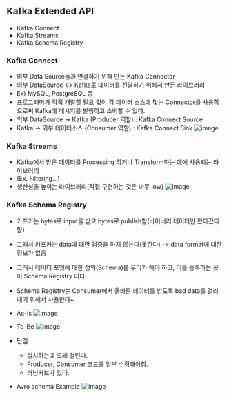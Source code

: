 
## Kafka Extended API
- Kafka Connect
- Kafka Streams
- Kafka Schema Registry


### Kafka Connect
- 외부 Data Source들과 연결하기 위해 만든 Kafka Connector
- 외부 DataSource <-> Kafka로 데이터를 전달하기 위해서 만든 라이브러리
- Ex) MySQL, PostgreSQL 등
- 프로그래머가 직접 개발할 필요 없이 각 데이터 소스에 맞는 Connector를 사용함으로써 Kafka에 메시지를 발행하고 소비할 수 있다.
- 외부 DataSource -> Kafka (Producer 역할) : Kafka Connect Source
- Kafka -> 외부 데이터소스 (Consumer 역할) : Kafka Connect Sink
![image](https://user-images.githubusercontent.com/15210906/119509589-bcd40180-bdab-11eb-9a8c-2cd26ef1a651.png)



### Kafka Streams
- Kafka에서 받은 데이터를 Processing 하거나 Transform하는 데에 사용되는 라이브러리
- (Ex. Filtering...)
- 생산성을 높이는 라이브러리(직접 구현하는 것은 너무 low)
![image](https://user-images.githubusercontent.com/15210906/119507890-34089600-bdaa-11eb-9311-ee37ae816d1c.png)


### Kafka Schema Registry
- 카프카는 bytes로 input을 받고 bytes로 publish함(바이너리 데이터만 왔다갔다함)
- 그래서 카프카는 data에 대한 검증을 하지 않는다(못한다) -> data format에 대한 정보가 없음
- 그래서 데이터 포맷에 대한 정의(Schema)를 우리가 해야 하고, 이를 등록하는 곳이 Schema Registry 이다.
- Schema Registry는 Consumer에서 올바른 데이터를 받도록 bad data를 걸러내기 위해서 사용한다~
- As-Is
![image](https://user-images.githubusercontent.com/15210906/119505861-57324600-bda8-11eb-85e7-e1a0069dc4bc.png)

- To-Be
![image](https://user-images.githubusercontent.com/15210906/119505885-5d282700-bda8-11eb-9cce-3df87393f4f5.png)

- 단점
  - 설치하는데 오래 걸린다.
  - Producer, Consumer 코드를 일부 수정해야함.
  - 러닝커브가 있다.

- Avro schema Example
![image](https://user-images.githubusercontent.com/15210906/119506784-35858e80-bda9-11eb-8198-50016d954236.png)


